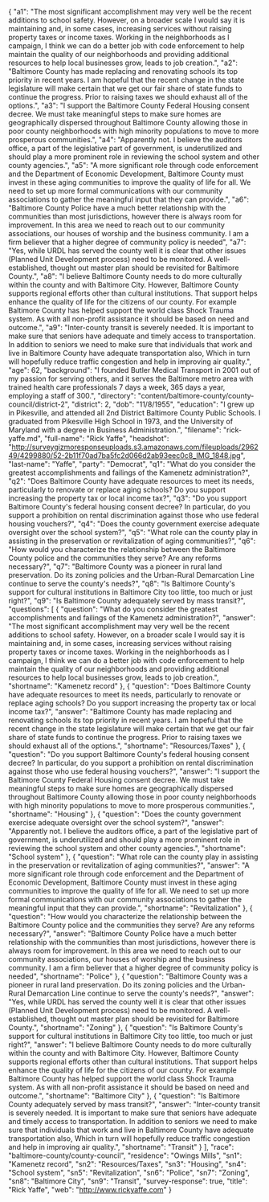{
  "a1": "The most significant accomplishment may very well be the recent additions to school safety. However, on a broader scale I would say it is maintaining and, in some cases, increasing services without raising property taxes or income taxes. Working in the neighborhoods as I campaign, I think we can do a better job with code enforcement to help maintain the quality of our neighborhoods and providing additional resources to help local businesses grow, leads to job creation.",
  "a2": "Baltimore County has made replacing and renovating schools its top priority in recent years. I am hopeful that the recent change in the state legislature will make certain that we get our fair share of state funds to continue the progress. Prior to raising taxes we should exhaust all of the options.",
  "a3": "I support the Baltimore County Federal Housing consent decree. We must take meaningful steps to make sure homes are geographically dispersed throughout Baltimore County allowing those in poor county neighborhoods with high minority populations to move to more prosperous communities.",
  "a4": "Apparently not. I believe the auditors office, a part of the legislative part of government, is underutilized and should play a more prominent role in reviewing the school system and other county agencies.",
  "a5": "A more significant role through code enforcement and the Department of Economic Development, Baltimore County must invest in these aging communities to improve the quality of life for all. We need to set up more formal communications with our community associations to gather the meaningful input that they can provide.",
  "a6": "Baltimore County Police have a much better relationship with the communities than most jurisdictions, however there is always room for improvement. In this area we need to reach out to our community associations, our houses of worship and the business community. I am a firm believer that a higher degree of community policy is needed",
  "a7": "Yes, while URDL has served the county well it is clear that other issues (Planned Unit Development process) need to be monitored. A well-established, thought out master plan should be revisited for Baltimore County.",
  "a8": "I believe Baltimore County needs to do more culturally within the county and with Baltimore City. However, Baltimore County supports regional efforts other than cultural institutions. That support helps enhance the quality of life for the citizens of our county. For example Baltimore County has helped support the world class Shock Trauma system. As with all non-profit assistance it should be based on need and outcome.",
  "a9": "Inter-county transit is severely needed. It is important to make sure that seniors have adequate and timely access to transportation. In addition to seniors we need to make sure that individuals that work and live in Baltimore County have adequate transportation also, Which in turn will hopefully reduce traffic congestion and help in improving air quality.",
  "age": 62,
  "background": "I founded Butler Medical Transport in 2001 out of my passion for serving others, and it serves the Baltimore metro area with trained health care professionals 7 days a week, 365 days a year, employing a staff of 300.",
  "directory": "content/baltimore-county/county-council/district-2",
  "district": 2,
  "dob": "11/8/1955",
  "education": "I grew up in Pikesville, and attended all 2nd District Baltimore County Public Schools. I graduated from Pikesville High School in 1973, and the University of Maryland with a degree in Business Administration.",
  "filename": "rick-yaffe.md",
  "full-name": "Rick Yaffe",
  "headshot": "http://surveygizmoresponseuploads.s3.amazonaws.com/fileuploads/296249/4299880/52-2b11f70ad7ba5fc2d066d2ab93eec0c8_IMG_1848.jpg",
  "last-name": "Yaffe",
  "party": "Democrat",
  "q1": "What do you consider the greatest accomplishments and failings of the Kamenetz administration?",
  "q2": "Does Baltimore County have adequate resources to meet its needs, particularly to renovate or replace aging schools? Do you support increasing the property tax or local income tax?",
  "q3": "Do you support Baltimore County's federal housing consent decree? In particular, do you support a prohibition on rental discrimination against those who use federal housing vouchers?",
  "q4": "Does the county government exercise adequate oversight over the school system?",
  "q5": "What role can the county play in assisting in the preservation or revitalization of aging communities?",
  "q6": "How would you characterize the relationship between the Baltimore County police and the communities they serve? Are any reforms necessary?",
  "q7": "Baltimore County was a pioneer in rural land preservation. Do its zoning policies and the Urban-Rural Demarcation Line continue to serve the county's needs?",
  "q8": "Is Baltimore County's support for cultural institutions in Baltimore City too little, too much or just right?",
  "q9": "Is Baltimore County adequately served by mass transit?",
  "questions": [
    {
      "question": "What do you consider the greatest accomplishments and failings of the Kamenetz administration?",
      "answer": "The most significant accomplishment may very well be the recent additions to school safety. However, on a broader scale I would say it is maintaining and, in some cases, increasing services without raising property taxes or income taxes. Working in the neighborhoods as I campaign, I think we can do a better job with code enforcement to help maintain the quality of our neighborhoods and providing additional resources to help local businesses grow, leads to job creation.",
      "shortname": "Kamenetz record"
    },
    {
      "question": "Does Baltimore County have adequate resources to meet its needs, particularly to renovate or replace aging schools? Do you support increasing the property tax or local income tax?",
      "answer": "Baltimore County has made replacing and renovating schools its top priority in recent years. I am hopeful that the recent change in the state legislature will make certain that we get our fair share of state funds to continue the progress. Prior to raising taxes we should exhaust all of the options.",
      "shortname": "Resources/Taxes"
    },
    {
      "question": "Do you support Baltimore County's federal housing consent decree? In particular, do you support a prohibition on rental discrimination against those who use federal housing vouchers?",
      "answer": "I support the Baltimore County Federal Housing consent decree. We must take meaningful steps to make sure homes are geographically dispersed throughout Baltimore County allowing those in poor county neighborhoods with high minority populations to move to more prosperous communities.",
      "shortname": "Housing"
    },
    {
      "question": "Does the county government exercise adequate oversight over the school system?",
      "answer": "Apparently not. I believe the auditors office, a part of the legislative part of government, is underutilized and should play a more prominent role in reviewing the school system and other county agencies.",
      "shortname": "School system"
    },
    {
      "question": "What role can the county play in assisting in the preservation or revitalization of aging communities?",
      "answer": "A more significant role through code enforcement and the Department of Economic Development, Baltimore County must invest in these aging communities to improve the quality of life for all. We need to set up more formal communications with our community associations to gather the meaningful input that they can provide.",
      "shortname": "Revitalization"
    },
    {
      "question": "How would you characterize the relationship between the Baltimore County police and the communities they serve? Are any reforms necessary?",
      "answer": "Baltimore County Police have a much better relationship with the communities than most jurisdictions, however there is always room for improvement. In this area we need to reach out to our community associations, our houses of worship and the business community. I am a firm believer that a higher degree of community policy is needed",
      "shortname": "Police"
    },
    {
      "question": "Baltimore County was a pioneer in rural land preservation. Do its zoning policies and the Urban-Rural Demarcation Line continue to serve the county's needs?",
      "answer": "Yes, while URDL has served the county well it is clear that other issues (Planned Unit Development process) need to be monitored. A well-established, thought out master plan should be revisited for Baltimore County.",
      "shortname": "Zoning"
    },
    {
      "question": "Is Baltimore County's support for cultural institutions in Baltimore City too little, too much or just right?",
      "answer": "I believe Baltimore County needs to do more culturally within the county and with Baltimore City. However, Baltimore County supports regional efforts other than cultural institutions. That support helps enhance the quality of life for the citizens of our county. For example Baltimore County has helped support the world class Shock Trauma system. As with all non-profit assistance it should be based on need and outcome.",
      "shortname": "Baltimore City"
    },
    {
      "question": "Is Baltimore County adequately served by mass transit?",
      "answer": "Inter-county transit is severely needed. It is important to make sure that seniors have adequate and timely access to transportation. In addition to seniors we need to make sure that individuals that work and live in Baltimore County have adequate transportation also, Which in turn will hopefully reduce traffic congestion and help in improving air quality.",
      "shortname": "Transit"
    }
  ],
  "race": "baltimore-county/county-council",
  "residence": "Owings Mills",
  "sn1": "Kamenetz record",
  "sn2": "Resources/Taxes",
  "sn3": "Housing",
  "sn4": "School system",
  "sn5": "Revitalization",
  "sn6": "Police",
  "sn7": "Zoning",
  "sn8": "Baltimore City",
  "sn9": "Transit",
  "survey-response": true,
  "title": "Rick Yaffe",
  "web": "http://www.rickyaffe.com"
}
